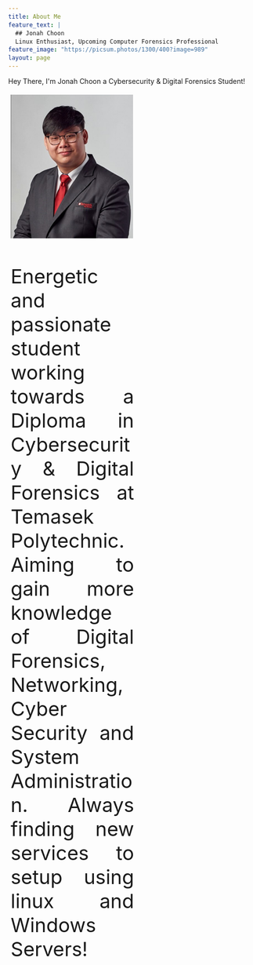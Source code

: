 ```yaml
---
title: About Me
feature_text: |
  ## Jonah Choon
  Linux Enthusiast, Upcoming Computer Forensics Professional
feature_image: "https://picsum.photos/1300/400?image=989"
layout: page
---
```


Hey There, I'm Jonah Choon a Cybersecurity & Digital Forensics Student!
<div class="row">
  <div class="column" style="float: left; width: 50%; padding: 5px;">
    <img src="/image/profile.png" alt="Profile Picture" width="250">
  </div>
  <div class="column" style="float: left; width: 50%; padding: 5px;">
    <p align="justify" style="font-size: 40px;"> Energetic and passionate student working towards a Diploma in Cybersecurity & Digital Forensics at Temasek Polytechnic. Aiming to gain more knowledge of Digital Forensics, Networking, Cyber Security and System Administration. Always finding new services to setup using linux and Windows Servers!
    </p>
  </div>
</div>

<div>
  <br />
  <br />
  <br />
  <br />
  <br />
  <br />
  <br />
</div>

<link href="https://cdnjs.cloudflare.com/ajax/libs/font-awesome/4.7.0/css/font-awesome.min.css" rel="stylesheet">
<style>
  .fa {
    padding: 20px;
    font-size: 40px;
    width: 80px;
    text-align: center;
    text-decoration: none;
    margin: 5px 2px;
    border-radius: 50%;
  }
  
  .fa:hover {
    opacity: 0.7;
  }
  
  .fa-facebook {
    background: #3B5998;
    color: white;
  }
  
  .fa-linkedin {
    background: #007bb5;
    color: white;
  }
  
  <!--.fa-instagram {
    background: #125688;
    color: white;
  }
</style>

 <center>
  <div>
    <a href="https://www.facebook.com/XxJCCMxX" target="_blank" class="fa fa-facebook"></a>
    <a href="https://www.linkedin.com/in/jonah-choon-528584195" target="_blank" class="fa fa-linkedin"></a>
    <a href="https://www.instagram.com/o.o_jccm/" target="_blank" class="fa fa-instagram"></a>
  </div>
</center>
